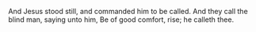 And Jesus stood still, and commanded him to be called. And they call the blind man, saying unto him, Be of good comfort, rise; he calleth thee.
